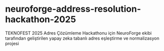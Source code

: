 # neuroforge-address-resolution-hackathon-2025
TEKNOFEST 2025 Adres Çözümleme Hackathonu için NeuroForge ekibi tarafından geliştirilen yapay zeka tabanlı adres eşleştirme ve normalizasyon projesi
